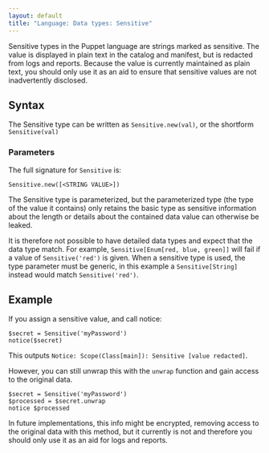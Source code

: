 ```yaml
---
layout: default
title: "Language: Data types: Sensitive"
---
```


[arithmetic]: ./lang_expressions.html#arithmetic-operators
[data type]: ./lang_data_type.html
[variant]: ./lang_data_abstract.html#variant


Sensitive types in the Puppet language are strings marked as sensitive. The value is displayed in plain text in the catalog and manifest, but is redacted from logs and reports. Because the value is currently maintained as plain text, you should only use it as an aid to ensure that sensitive values are not inadvertently disclosed.

## Syntax

The Sensitive type can be written as `Sensitive.new(val)`, or the shortform `Sensitive(val)`

### Parameters

The full signature for `Sensitive` is:

    Sensitive.new([<STRING VALUE>])

The Sensitive type is parameterized, but the parameterized type (the type of the value it contains) only retains the basic type as sensitive information about the length or details about the contained data value can otherwise be leaked.

It is therefore not possible to have detailed data types and expect that the data type match. For example, `Sensitive[Enum[red, blue, green]]` will fail if a value of `Sensitive('red')` is given. When a sensitive type is used, the type parameter must be generic, in this example a `Sensitive[String]` instead would match `Sensitive('red')`.

## Example

If you assign a sensitive value, and call notice:

```puppet
$secret = Sensitive('myPassword')
notice($secret)
```

This outputs `Notice: Scope(Class[main]): Sensitive [value redacted]`.

However, you can still unwrap this with the `unwrap` function and gain access to the original data.

```
$secret = Sensitive('myPassword')
$processed = $secret.unwrap
notice $processed
```

In future implementations, this info might be encrypted, removing access to the original data with this method, but it currently is not and therefore you should only use it as an aid for logs and reports.



